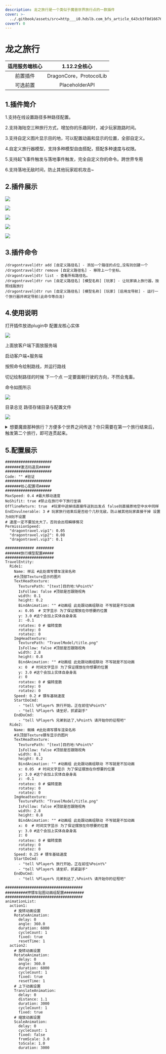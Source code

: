 ```yaml
---
description: 龙之旅行是一个类似于魔兽世界旅行点的一款插件
cover: >-
  ../.gitbook/assets/src=http___i0.hdslb.com_bfs_article_643cb3f8d166763b7f2ea894adeffe7b93301acb.jpg&refer=http___i0.hdslb.jpg
coverY: 0
---
```


# 龙之旅行

| 适用服务端核心 |        1.12.2全核心       |
| :-----: | :--------------------: |
|   前置插件  | DragonCore，ProtocolLib |
|   可选前置  |     PlaceholderAPI     |

## 1.插件简介

1.支持在线设置路径多种路径配置。

2.支持海陆空三种旅行方式，增加你的乐趣同时，减少玩家跑路时间。

3.支持自定义图片显示目的地，可以配置动画和显示的位置，全部自定义。

4.自定义旅行器模型，支持多种模型自由搭配，搭配多种速度与权限。

5.支持起飞事件触发与落地事件触发，完全自定义你的命令。跨世界专用

6.支持落地无敌时间，防止其他玩家趁机攻击\~

## 2.插件展示

![](../.gitbook/assets/3.gif)

![](<../.gitbook/assets/image (8) (1) (1) (1) (1) (1) (1).png>)

![](<../.gitbook/assets/image (2) (1) (1) (1) (1) (1).png>)

![](<../.gitbook/assets/image (1) (1) (1) (1).png>)

![](<../.gitbook/assets/image (1).png>)

## 3.插件命令

```
/dragontravel|dtr add [自定义路径名] - 添加一个路径的点位,没有则创建一个
/dragontravel|dtr remove [自定义路径名] - 移除上一个坐标。
/dragontravel|dtr list - 查看所有路径名。
/dragontravel|dtr run [自定义路径名] [模型名称] [玩家] - 让玩家骑上旅行器，按照线路旅行
/dragontravel|dtr run [自定义路径名] [模型名称] [玩家] [启用龙导航] - 运行一个旅行器并绑定导航(此命令等白龙)
```

## 4.使用说明

打开插件放进plugin中 配置龙核心实体

![](<../.gitbook/assets/image (1) (1) (1).png>)

上面放客户端下面放服务端

启动客户端+服务端

按照命令绘制路线，并运行路线

切记绘制路径的时候 下一个点 一定要面朝行驶的方向，不然会鬼畜。

命令如图所示

![](<../.gitbook/assets/image (3) (1) (1) (1) (1).png>)

目录总览 路径存储目录与配置文件

![](<../.gitbook/assets/image (3) (1) (1) (1).png>)

<details>

<summary>想要魔兽那种旅行？方便多个世界之间传送？你只需要在第一个旅行结束后，触发第二个旅行，即可连贯起来。</summary>



</details>

## 5.配置展示

```
#####################
#######激活码道具#####
#####################
Code: "" #验证
#####################
#######核心配置项#####
#####################
MaxSpeed: 0.4 #最大移动速度
NoShifit: true #禁止在旅行中下旅行坐骑
OfflineReturn: true  #玩家中途掉线直接传送到出发点 false则直接原地空中水中同样
EndInvulnerable: 3 # 玩家旅行结束后是否给个几秒无敌，防止被其他玩家直接干掉 设置为0则不设置
# 速度一定不要加太大了。否则会出现瞬移情况
PermissionSpeed:
  "dragontravel.vip1": 0.05
  "dragontravel.vip2": 0.08
  "dragontravel.vip3": 0.1

############# ########
#######旅行模型配置#####
######################
TravelEntity:
  Ride1:
    Name: 祥云 #此处填写镖车渲染名称
    #头顶部Texture显示的图片
    TextHeadtexture:
      TexturePath: "[text]目的地:%Point%"
      IsFollow: false #顶部是否跟随视角
      width: 0.1
      height: 0.2
      BindAnimation: "" #动画组 此处跟动画组联动 不写就是不加动画
      x: 0.05  # 文字显示 为了保证摆放在你想要的位置
      y: 3.0 #这个会加上实体自身身高
      z: -0.1
      rotatex: 0 # 偏转度数
      rotatey: 0
      rotatez: 0
    ImgHeadtexture:
      TexturePath: "TravelModel/title.png"
      IsFollow: false #顶部是否跟随视角
      width: 2.8
      height: 0.8
      BindAnimation: "" #动画组 此处跟动画组联动 不写就是不加动画
      x: 0  # 时间文字显示 为了保证摆放在你想要的位置
      y: 3.0 #这个会加上实体自身身高
      z: 0
      rotatex: 0 # 偏转度数
      rotatey: 0
      rotatez: 0
    Speed: 0.2 # 镖车基础速度
    StartDoCmd:
      - "tell %Player% 旅行开始，正在前往%Point%"
      - "tell %Player% 请坐好，抓紧副手"
    EndDoCmd:
      - "tell %Player% 兄弟到达了,%Point% 请开始你的征程吧"
  Ride2:
    Name: 蜘蛛 #此处填写镖车渲染名称
    #头顶部Texture镖车显示的图片
    TextHeadtexture:
      TexturePath: "[text]目的地:%Point%"
      IsFollow: false #顶部是否跟随视角
      width: 0.1
      height: 0.2
      BindAnimation: "" #动画组 此处跟动画组联动 不写就是不加动画
      x: 0.05  # 时间文字显示 为了保证摆放在你想要的位置
      y: 3.0 #这个会加上实体自身身高
      z: -0.1
      rotatex: 0 # 偏转度数
      rotatey: 0
      rotatez: 0
    ImgHeadtexture:
      TexturePath: "TravelModel/title.png"
      IsFollow: false #顶部是否跟随视角
      width: 2.8
      height: 0.8
      BindAnimation: "" #动画组 此处跟动画组联动 不写就是不加动画
      x: 0  # 时间文字显示 为了保证摆放在你想要的位置
      y: 3.0 #这个会加上实体自身身高
      z: 0
      rotatex: 0 # 偏转度数
      rotatey: 0
      rotatez: 0
    Speed: 0.25 # 镖车基础速度
    StartDoCmd:
      - "tell %Player% 旅行开始，正在前往%Point%"
      - "tell %Player% 请坐好，抓紧副手"
    EndDoCmd:
      - "tell %Player% 兄弟到达了,%Point% 请开始你的征程吧"

###################################
##########押镖车贴图动画组配置#########
###################################
animationList:
  action1:
    # 旋转动画设置
    RotateAnimation:
      delay: 0
      angle: 360.0
      duration: 6000
      cycleCount: 1
      fixed: true
      resetTime: 1
  action2:
    # 旋转动画设置
    RotateAnimation:
      delay: 0
      angle: 360.0
      duration: 6000
      cycleCount: 1
      fixed: true
      resetTime: 1
    # 上下动画设置
    TranslateAnimation:
      delay: 0
      distance: 1.1
      duration: 3000
      cycleCount: 1
      fixed: true
    # 缩放动画设置
    ScaleAnimation:
      delay: 0
      cycleCount: 1
      fixed: false
      fromScale: 3.0
      toScale: 1.0
      duration: 3000
```
